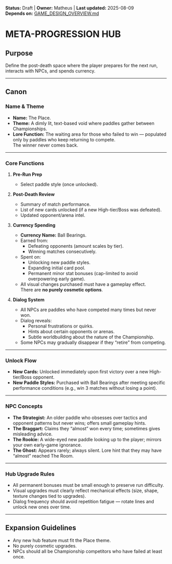 <!-- AI-DIRECTIVE: Single source of truth. Keep this file self-contained.
If changing hub mechanics, update GAME_DESIGN_OVERVIEW.md and ROADMAP.md references.
Never invent new hub features not listed here without adding them to this file. -->

**Status:** Draft | **Owner:** Matheus | **Last updated:** 2025-08-09  
**Depends on:** [GAME_DESIGN_OVERVIEW.md](./GAME_DESIGN_OVERVIEW.md)

# META-PROGRESSION HUB

## Purpose
Define the post-death space where the player prepares for the next run, interacts with NPCs, and spends currency.

---

## Canon

### Name & Theme
- **Name:** The Place.
- **Theme:** A dimly lit, text-based void where paddles gather between Championships.
- **Lore Function:** The waiting area for those who failed to win — populated only by paddles who keep returning to compete.  
  The winner never comes back.

---

### Core Functions
1. **Pre-Run Prep**
   - Select paddle style (once unlocked).

2. **Post-Death Review**
   - Summary of match performance.
   - List of new cards unlocked (if a new High-tier/Boss was defeated).
   - Updated opponent/arena intel.

3. **Currency Spending**
   - **Currency Name:** Ball Bearings.
   - Earned from:
     - Defeating opponents (amount scales by tier).
     - Winning matches consecutively.
   - Spent on:
     - Unlocking new paddle styles.
     - Expanding initial card pool.
     - Permanent minor stat bonuses (cap-limited to avoid overpowering early game).
   - All visual changes purchased must have a gameplay effect.  
     There are **no purely cosmetic options**.

4. **Dialog System**
   - All NPCs are paddles who have competed many times but never won.
   - Dialog reveals:
     - Personal frustrations or quirks.
     - Hints about certain opponents or arenas.
     - Subtle worldbuilding about the nature of the Championship.
   - Some NPCs may gradually disappear if they “retire” from competing.

---

### Unlock Flow
- **New Cards:** Unlocked immediately upon first victory over a new High-tier/Boss opponent.
- **New Paddle Styles:** Purchased with Ball Bearings after meeting specific performance conditions (e.g., win 3 matches without losing a point).

---

### NPC Concepts
- **The Strategist:** An older paddle who obsesses over tactics and opponent patterns but never wins; offers small gameplay hints.
- **The Braggart:** Claims they “almost” won every time; sometimes gives misleading advice.
- **The Rookie:** A wide-eyed new paddle looking up to the player; mirrors your own early-game ignorance.
- **The Ghost:** Appears rarely; always silent. Lore hint that they may have “almost” reached The Room.

---

### Hub Upgrade Rules
- All permanent bonuses must be small enough to preserve run difficulty.
- Visual upgrades must clearly reflect mechanical effects (size, shape, texture changes tied to upgrades).
- Dialog frequency should avoid repetition fatigue — rotate lines and unlock new ones over time.

---

## Expansion Guidelines
- Any new hub feature must fit the Place theme.
- No purely cosmetic upgrades.
- NPCs should all be Championship competitors who have failed at least once.
